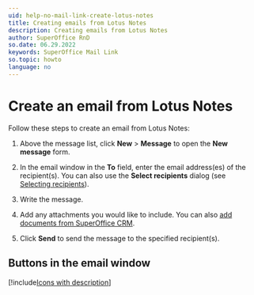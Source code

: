 ```yaml
---
uid: help-no-mail-link-create-lotus-notes
title: Creating emails from Lotus Notes
description: Creating emails from Lotus Notes
author: SuperOffice RnD
so.date: 06.29.2022
keywords: SuperOffice Mail Link
so.topic: howto
language: no
---
```


# Create an email from Lotus Notes

Follow these steps to create an email from Lotus Notes:

1. Above the message list, click **New** > **Message** to open the **New message** form.

2. In the email window in the **To** field, enter the email address(es) of the recipient(s). You can also use the **Select recipients** dialog (see [Selecting recipients][1]).

3. Write the message.

4. Add any attachments you would like to include. You can also [add documents from SuperOffice CRM][2].

5. Click **Send** to send the message to the specified recipient(s).

## Buttons in the email window

[!include[Icons with description](includes/buttons-in-email-window.md)]

<!-- Referenced links -->
[1]: select-recipients.md
[2]: add-attachment.md

<!-- Referenced images -->


